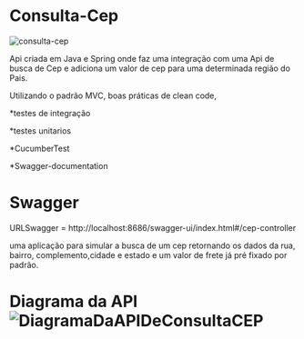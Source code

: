 # Consulta-Cep

![consulta-cep](https://github.com/Marcos1020/Consulta-Cep/assets/83420181/8be8d0fb-c263-4ce6-a0e7-5933837560a0)

Api criada em Java e Spring onde faz uma integração com uma Api de busca de Cep e adiciona um valor de cep para uma determinada região do Pais.

Utilizando o padrão MVC, boas práticas de clean code, 

  *testes de integração

  *testes unitarios
  
  *CucumberTest
  
  *Swagger-documentation

# Swagger
  
  URLSwagger = http://localhost:8686/swagger-ui/index.html#/cep-controller
  
uma aplicação para simular a busca de um cep retornando os dados da rua, bairro, complemento,cidade e estado e um valor de frete já pré fixado por padrão.  

# Diagrama da API![DiagramaDaAPIDeConsultaCEP](https://github.com/Marcos1020/Consulta-Cep/assets/83420181/845a1429-b7b9-4d22-8734-5db3b380aad8)
